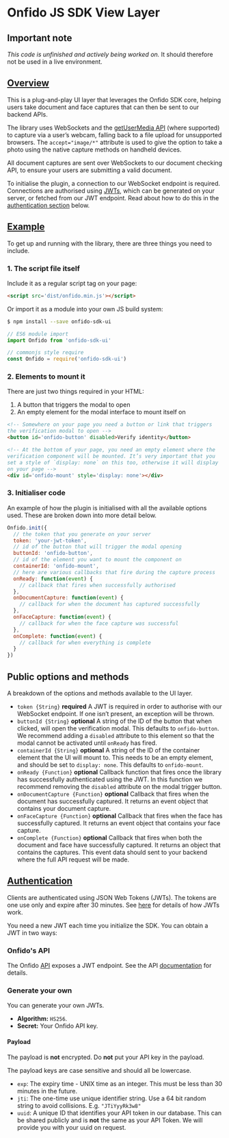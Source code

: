 # Onfido JS SDK View Layer

## Important note

*This code is unfinished and actively being worked on.* It should therefore not be used in a live environment.

## [Overview](#overview)

This is a plug-and-play UI layer that leverages the Onfido SDK core, helping users take document and face captures that can then be sent to our backend APIs.

The library uses WebSockets and the [getUserMedia API](https://developer.mozilla.org/en-US/docs/Web/API/MediaDevices/getUserMedia) (where supported) to capture via a user’s webcam, falling back to a file upload for unsupported browsers. The `accept="image/*"` attribute is used to give the option to take a photo using the native capture methods on handheld devices.

All document captures are sent over WebSockets to our document checking API, to ensure your users are submitting a valid document.

To initialise the plugin, a connection to our WebSocket endpoint is required. Connections are authorised using [JWTs](https://jwt.io/), which can be generated on your server, or fetched from our JWT endpoint. Read about how to do this in the [authentication section](#authentication) below.

## [Example](#example)

To get up and running with the library, there are three things you need to include.

### 1. The script file itself

Include it as a regular script tag on your page:

```html
<script src='dist/onfido.min.js'></script>
```

Or import it as a module into your own JS build system:

```sh
$ npm install --save onfido-sdk-ui
```

```js
// ES6 module import
import Onfido from 'onfido-sdk-ui'

// commonjs style require
const Onfido = require('onfido-sdk-ui')
```

### 2. Elements to mount it

There are just two things required in your HTML:

1. A button that triggers the modal to open
2. An empty element for the modal interface to mount itself on

```html
<!-- Somewhere on your page you need a button or link that triggers
the verification modal to open -->
<button id='onfido-button' disabled>Verify identity</button>

<!-- At the bottom of your page, you need an empty element where the
verification component will be mounted. It’s very important that you
set a style of `display: none` on this too, otherwise it will display
on your page -->
<div id='onfido-mount' style='display: none'></div>
```

### 3. Initialiser code

An example of how the plugin is initialised with all the available options used. These are broken down into more detail below.

```js
Onfido.init({
  // the token that you generate on your server
  token: 'your-jwt-token',
  // id of the button that will trigger the modal opening
  buttonId: 'onfido-button',
  // id of the element you want to mount the component on
  containerId: 'onfido-mount',
  // here are various callbacks that fire during the capture process
  onReady: function(event) {
    // callback that fires when successfully authorised
  },
  onDocumentCapture: function(event) {
    // callback for when the document has captured successfully
  },
  onFaceCapture: function(event) {
    // callback for when the face capture was successful
  },
  onComplete: function(event) {
    // callback for when everything is complete
  }
})
```

## Public options and methods

A breakdown of the options and methods available to the UI layer.

- `token {String}` **required**
  A JWT is required in order to authorise with our WebSocket endpoint. If one isn’t present, an exception will be thrown.
- `buttonId {String}` **optional**
  A string of the ID of the button that when clicked, will open the verification modal. This defaults to `onfido-button`. We recommend adding a `disabled` attribute to this element so that the modal cannot be activated until `onReady` has fired.
- `containerId {String}` **optional**
  A string of the ID of the container element that the UI will mount to. This needs to be an empty element, and should be set to `display: none`. This defaults to `onfido-mount`.
- `onReady {Function}` **optional**
  Callback function that fires once the library has successfully authenticated using the JWT. In this function we recommend removing the `disabled` attribute on the modal trigger button.
- `onDocumentCapture {Function}` **optional**
  Callback that fires when the document has successfully captured. It returns an event object that contains your document capture.
- `onFaceCapture {Function}` **optional**
  Callback that fires when the face has successfully captured. It returns an event object that contains your face capture.
- `onComplete {Function}` **optional**
  Callback that fires when both the document and face have successfully captured. It returns an object that contains the captures. This event data should sent to your backend where the full API request will be made. 

## [Authentication](#authentication)

Clients are authenticated using JSON Web Tokens (JWTs). The tokens are one use only and expire after 30 minutes. See [here](https://jwt.io/) for details of how JWTs work.

You need a new JWT each time you initialize the SDK. You can obtain a JWT in two ways:

### Onfido's API

The Onfido [API](https://onfido.com/documentation) exposes a JWT endpoint. See the API [documentation](https://onfido.com/documentation#json-web-tokens) for details.

### Generate your own

You can generate your own JWTs.

- **Algorithm:** `HS256`.
- **Secret:** Your Onfido API key.

#### Payload

The payload is **not** encrypted. Do **not** put your API key in the payload.

The payload keys are case sensitive and should all be lowercase.

- `exp`: The expiry time - UNIX time as an integer. This must be less than 30 minutes in the future.
- `jti`: The one-time use unique identifier string. Use a 64 bit random string to avoid collisions. E.g. `"JTiYyyRk3w8"`
- `uuid`: A unique ID that identifies your API token in our database. This can be shared publicly and is **not** the same as your API Token. We will provide you with your uuid on request.
